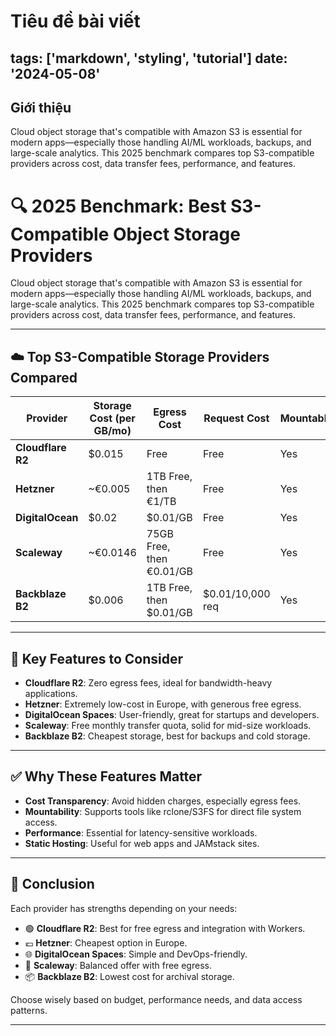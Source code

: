 # Tiêu đề bài viết

tags: ['markdown', 'styling', 'tutorial']
date: '2024-05-08'
---

## Giới thiệu
Cloud object storage that's compatible with Amazon S3 is essential for modern apps—especially those handling AI/ML workloads, backups, and large-scale analytics. This 2025 benchmark compares top S3-compatible providers across cost, data transfer fees, performance, and features.


# 🔍 2025 Benchmark: Best S3-Compatible Object Storage Providers

Cloud object storage that's compatible with Amazon S3 is essential for modern apps—especially those handling AI/ML workloads, backups, and large-scale analytics. This 2025 benchmark compares top S3-compatible providers across cost, data transfer fees, performance, and features.

---

## ☁️ Top S3-Compatible Storage Providers Compared

| Provider         | Storage Cost (per GB/mo) | Egress Cost              | Request Cost         | Mountable | Static Site Hosting |
|------------------|--------------------------|--------------------------|----------------------|-----------|----------------------|
| **Cloudflare R2** | $0.015                   | Free                     | Free                 | Yes       | Yes                  |
| **Hetzner**       | ~€0.005                  | 1TB Free, then €1/TB     | Free                 | Yes       | No                   |
| **DigitalOcean**  | $0.02                    | $0.01/GB                 | Free                 | Yes       | Yes                  |
| **Scaleway**      | ~€0.0146                 | 75GB Free, then €0.01/GB | Free                 | Yes       | Yes                  |
| **Backblaze B2**  | $0.006                   | 1TB Free, then $0.01/GB  | $0.01/10,000 req     | Yes       | No                   |

---

## 🧩 Key Features to Consider

- **Cloudflare R2**: Zero egress fees, ideal for bandwidth-heavy applications.
- **Hetzner**: Extremely low-cost in Europe, with generous free egress.
- **DigitalOcean Spaces**: User-friendly, great for startups and developers.
- **Scaleway**: Free monthly transfer quota, solid for mid-size workloads.
- **Backblaze B2**: Cheapest storage, best for backups and cold storage.

---

## ✅ Why These Features Matter

- **Cost Transparency**: Avoid hidden charges, especially egress fees.
- **Mountability**: Supports tools like rclone/S3FS for direct file system access.
- **Performance**: Essential for latency-sensitive workloads.
- **Static Hosting**: Useful for web apps and JAMstack sites.

---

## 🏁 Conclusion

Each provider has strengths depending on your needs:

- 🟢 **Cloudflare R2**: Best for free egress and integration with Workers.
- 💶 **Hetzner**: Cheapest option in Europe.
- 🌐 **DigitalOcean Spaces**: Simple and DevOps-friendly.
- 🧪 **Scaleway**: Balanced offer with free egress.
- 📦 **Backblaze B2**: Lowest cost for archival storage.

Choose wisely based on budget, performance needs, and data access patterns.

---
